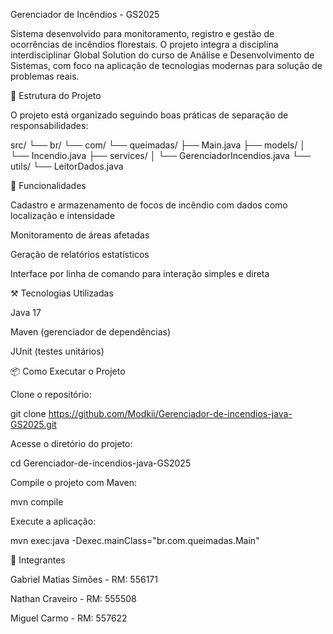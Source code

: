 Gerenciador de Incêndios - GS2025

Sistema desenvolvido para monitoramento, registro e gestão de ocorrências de incêndios florestais. O projeto integra a disciplina interdisciplinar Global Solution do curso de Análise e Desenvolvimento de Sistemas, com foco na aplicação de tecnologias modernas para solução de problemas reais.

📂 Estrutura do Projeto

O projeto está organizado seguindo boas práticas de separação de responsabilidades:

src/
└── br/
    └── com/
        └── queimadas/
            ├── Main.java
            ├── models/
            │   └── Incendio.java
            ├── services/
            │   └── GerenciadorIncendios.java
            └── utils/
                └── LeitorDados.java

🚀 Funcionalidades

Cadastro e armazenamento de focos de incêndio com dados como localização e intensidade

Monitoramento de áreas afetadas

Geração de relatórios estatísticos

Interface por linha de comando para interação simples e direta

⚒️ Tecnologias Utilizadas

Java 17

Maven (gerenciador de dependências)

JUnit (testes unitários)

📦 Como Executar o Projeto

Clone o repositório:

git clone https://github.com/Modkii/Gerenciador-de-incendios-java-GS2025.git

Acesse o diretório do projeto:

cd Gerenciador-de-incendios-java-GS2025

Compile o projeto com Maven:

mvn compile

Execute a aplicação:

mvn exec:java -Dexec.mainClass="br.com.queimadas.Main"


👥 Integrantes

Gabriel Matias Simões - RM: 556171

Nathan Craveiro - RM: 555508

Miguel Carmo - RM: 557622
